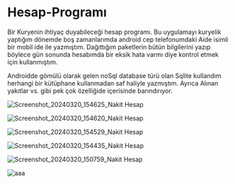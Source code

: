 # Hesap-Programı
Bir Kuryenin ihtiyaç duyabileceği hesap programı.
Bu uygulamayı kuryelik yaptığım dönemde boş zamanlarımda android cep telefonumdaki Aide isimli bir mobil ide ile yazmıştım.
Dağıttığım paketlerin bütün bilgilerini yazıp böylece gün sonunda hesabımda bir eksik hata varmı diye kontrol etmek için kullanmıştım.

Androidde gömülü olarak gelen noSql database türü olan Sqlite kullandım herhangi bir kütüphane kullanmadan saf haliyle yazmıştım.
Ayrıca Alınan yakıtlar vs. gibi pek çok özelliğide içerisinde barındırıyor.





![Screenshot_20240320_154625_Nakit Hesap](https://github.com/kodcumemo/Hesap-Program-m/assets/132504650/f4905b19-fdef-49c2-a563-60099f4ff8e5)


![Screenshot_20240320_154620_Nakit Hesap](https://github.com/kodcumemo/Hesap-Program-m/assets/132504650/e2257941-04eb-42cc-b842-678f860f4e46)



![Screenshot_20240320_154529_Nakit Hesap](https://github.com/kodcumemo/Hesap-Program-m/assets/132504650/355af515-9cf6-4d02-b78f-ee0bdc0fdf41)



![Screenshot_20240320_154435_Nakit Hesap](https://github.com/kodcumemo/Hesap-Program-m/assets/132504650/85db529a-3a98-497b-ba1b-113f21de933b)


![Screenshot_20240320_150759_Nakit Hesap](https://github.com/kodcumemo/Hesap-Program-m/assets/132504650/3d7d2d4c-04af-450a-af0a-ea2449e135bb)


![aaa](https://github.com/kodcumemo/Hesap-Program-m/assets/132504650/27b52069-bf16-4b66-9f4f-861f1322b5cb)
